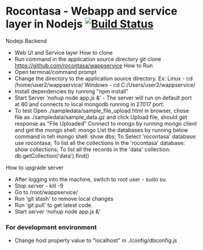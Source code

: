 # Rocontasa - Webapp and service layer in Nodejs [![Build Status](https://travis-ci.org/rocontasa/rocontasa-server.svg?branch=master)](https://travis-ci.org/rocontasa/rocontasa-server)
Nodejs Backend
  * Web UI and Service layer
How to clone
  * Run command in the application source directory
    git clone https://github.com/rocontasa/wappservice
How to Run
  * Open terminal/command prompt
  * Change the directory to the application source directory. 
    Ex: Linux - cd /home/user2/wappservice/
 		Windows - cd C:/Users/user2/wappservice/
  * Install dependencies by running "npm install"
  * Start Server 'nohup node app.js &' - The server will run on default port at 80 and connects to local mongodb running in 27017 port.
  * To test
    Open ./sampledata/sample_file_upload.html in browser, chose file as ./sampledata/sample_data.gz and click Upload file, should get response as "File Uploaded" 
    Connect to mongo by running mongo client and get the mongo shell:
       mongo
    List the databases by running below command in teh mongo shell:
       show dbs;
    To Select 'rocontasa' database:
       use rocontasa;
    To list all the collections in the 'rocontasa' database:
       show collections;
    To list all the records in the 'data' collection:
       db.getCollection('data').find()

How to upgrade server

  * After logging into the machine, switch to root user - sudo su.
  * Stop server - kill -9 <node-process>
  * Go to /root/wappservice/
  * Run 'git stash' to remove local changes
  * Run 'git pull' to get latest code.
  * Start server 'nohup node app.js &'

### For development environment ###
   * Change host property value to "localhost" in ./config/dbconfig.js
